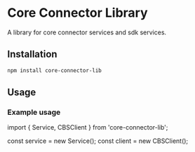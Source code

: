 # Core Connector Library

A library for core connector services and sdk services.

## Installation

```bash
npm install core-connector-lib
```

## Usage

### Example usage
import { Service, CBSClient } from 'core-connector-lib';

const service = new Service();
const client = new CBSClient();